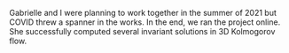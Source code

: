 Gabrielle and I were planning to work together in the summer of 2021 but COVID threw a spanner in the works. In the end, we ran the project online. She successfully computed several invariant solutions in 3D Kolmogorov flow.